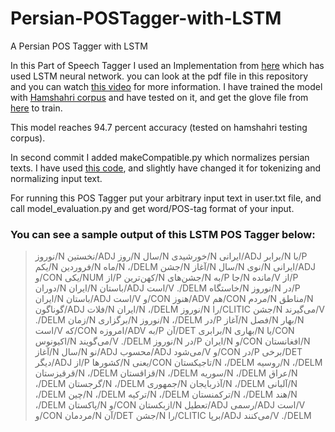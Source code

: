 # Persian-POSTagger-with-LSTM
A Persian POS Tagger with LSTM

In this Part of Speech Tagger I used an Implementation from [here](https://github.com/aneesh-joshi/LSTM_POS_Tagger) which has used LSTM neural network. you can look at the pdf file in this repository and you can watch [this video](https://drive.google.com/open?id=0B5-t3yDeHRzKVEZ4VUMwSWtwbDA) for more information.
I have trained the model with [Hamshahri corpus](http://dbrg.ut.ac.ir/Hamshahri/) and have tested on it, and get the glove file from [here](https://github.com/HaniehP/PersianNER) to train.

This model reaches 94.7 percent accuracy (tested on hamshahri testing corpus).

In second commit I added makeCompatible.py which normalizes persian texts. I have used [this code](https://github.com/JKhakpour/virastar.py/blob/master/virastar.py), and slightly have changed it for tokenizing and normalizing input text.


For running this POS Tagger put your arbitrary input text in user.txt file, and call model_evaluation.py and get word/POS-tag format of your input.

### You can see a sample output of this LSTM POS Tagger below:
> نوروز/N نخستین/ADJ روز/N سال/N خورشیدی/N ایرانی/ADJ برابر/N با/P یکم/N فروردین/N ماه/N ،/DELM جشن/N آغاز/N سال/N نوی/N ایرانی/ADJ و/CON یکی/NUM از/P کهن‌ترین/N جشن‌های/N به/P جا/N مانده/V از/P دوران/N ایران/N باستان/ADJ است/V ./DELM 
خاستگاه/N نوروز/N در/P ایران/N باستان/ADJ است/V و/CON هنوز/ADV هم/CON مردم/N مناطق/N گوناگون/ADJ فلات/N ایران/N ،/DELM نوروز/N را/CLITIC جشن/N می‌گیرند/V ./DELM 
زمان/N برگزاری/N نوروز/N ،/DELM در/P آغاز/N فصل/N بهار/N است/V که/CON امروزه/ADV به/P آن/DET برابری/N بهاری/N یا/CON اکیونوس/N می‌گویند/V ./DELM 
نوروز/N در/P ایران/N و/CON افغانستان/N آغاز/N سال/N نو/ADJ محسوب/ADJ می‌شود/V و/CON در/P برخی/DET دیگر/ADJ از/P کشورها/N یعنی/CON تاجیکستان/N ،/DELM روسیه/N ،/DELM قرقیزستان/N ،/DELM قزاقستان/N ،/DELM سوریه/N ،/DELM عراق/N ،/DELM گرجستان/N ،/DELM جمهوری/N آذربایجان/N ،/DELM آلبانی/N ،/DELM چین/N ،/DELM ترکیه/N ،/DELM ترکمنستان/N ،/DELM هند/N ،/DELM پاکستان/N و/CON ازبکستان/N تعطیل/ADJ رسمی/ADJ است/V و/CON مردمان/N آن/DET جشن/N را/CLITIC برپا/ADJ می‌کنند/V ./DELM 



